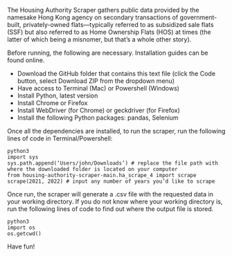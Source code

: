 The Housing Authority Scraper gathers public data provided by the namesake Hong Kong agency on secondary transactions of government-built, privately-owned flats—typically referred to as subsidized sale flats (SSF) but also referred to as Home Ownership Flats (HOS) at times (the latter of which being a misnomer, but that’s a whole other story). 

Before running, the following are necessary. Installation guides can be found online.
- Download the GitHub folder that contains this text file (click the Code button, select Download ZIP from the dropdown menu)
- Have access to Terminal (Mac) or Powershell (Windows)
- Install Python, latest version
- Install Chrome or Firefox
- Install WebDriver (for Chrome) or geckdriver (for Firefox)
- Install the following Python packages: pandas, Selenium

Once all the dependencies are installed, to run the scraper, run the following lines of code in Terminal/Powershell:
```
python3 
import sys 
sys.path.append(‘Users/john/Downloads’) # replace the file path with where the downloaded folder is located on your computer
from housing-authority-scraper-main.ha_scrape_4 import scrape
scrape(2021, 2022) # input any number of years you’d like to scrape
```

Once run, the scraper will generate a .csv file with the requested data in your working directory. If you do not know where your working directory is, run the following lines of code to find out where the output file is stored.
```
python3
import os
os.getcwd()
```

Have fun!
